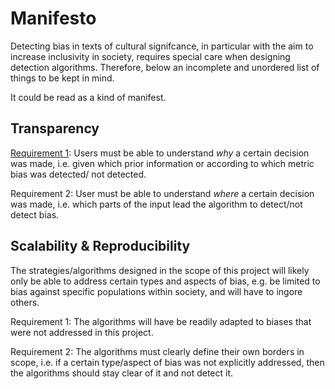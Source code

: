 # Manifesto

Detecting bias in texts of cultural signifcance, in particular with the aim to increase inclusivity in society, 
requires special care when designing detection algorithms. Therefore, below an incomplete and unordered list of things to be kept in mind.

It could be read as a kind of manifest.


## Transparency

<u>Requirement 1</u>: Users must be able to understand *why* a certain decision was made, i.e. given which prior information or according to which metric bias was detected/
not detected.

Requirement 2: User must be able to understand *where* a certain decision was made, i.e. which parts of the input lead the algorithm to detect/not detect bias.


## Scalability & Reproducibility

The strategies/algorithms designed in the scope of this project will likely only be able to address certain types and aspects of bias, e.g. be limited to bias against
specific populations within society, and will have to ingore others.

Requirement 1: The algorithms will have be readily adapted to biases that were not addressed in this project.

Requirement 2: The algorithms must clearly define their own borders in scope, i.e. if a certain type/aspect of bias was not explicitly addressed, then the algorithms should stay clear of it and not detect it.
